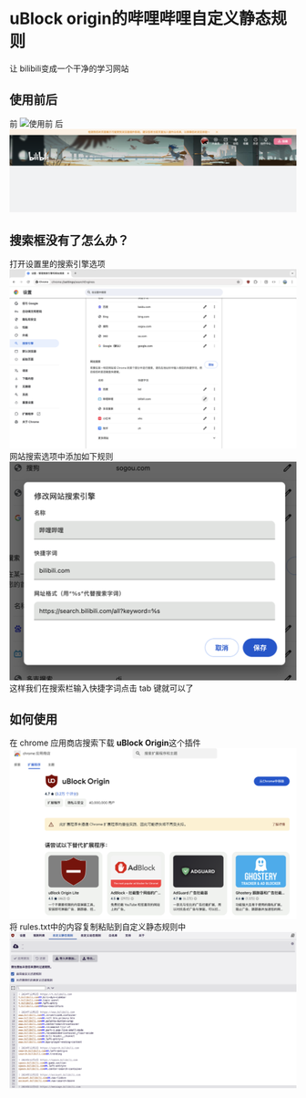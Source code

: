 # uBlock origin的哔哩哔哩自定义静态规则

让 bilibili变成一个干净的学习网站

## 使用前后
前
![使用前](/images/1.png)
后
![使用前](/images/2.png)

## 搜索框没有了怎么办？
打开设置里的搜索引擎选项
![](/images/3.png)
网站搜索选项中添加如下规则
![](/images/4.png)
这样我们在搜索栏输入快捷字词点击 tab 键就可以了

## 如何使用
在 chrome 应用商店搜索下载 **uBlock Origin**这个插件
![](/images/5.png)
将 rules.txt中的内容复制粘贴到自定义静态规则中
![](/images/6.png)

